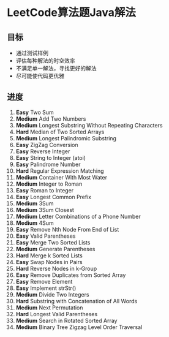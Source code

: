 # LeetCode算法题Java解法

## 目标
* 通过测试样例
* 评估每种解法的时空效率
* 不满足单一解法，寻找更好的解法
* 尽可能使代码更优雅

## 进度
1. **Easy**  Two Sum
2. **Medium**  Add Two Numbers
3. **Medium**  Longest Substring Without Repeating Characters
4. **Hard**  Median of Two Sorted Arrays
5. **Medium**  Longest Palindromic Substring
6. **Easy**  ZigZag Conversion
7. **Easy**  Reverse Integer
8. **Easy**  String to Integer (atoi)
9. **Easy**  Palindrome Number
10. **Hard**   Regular Expression Matching
11. **Medium**  Container With Most Water
12. **Medium**  Integer to Roman
13. **Easy**  Roman to Integer
14. **Easy**  Longest Common Prefix
15. **Medium**  3Sum
16. **Medium**  3Sum Closest
17. **Medium**  Letter Combinations of a Phone Number
18. **Medium**  4Sum
19. **Easy**  Remove Nth Node From End of List
20. **Easy**  Valid Parentheses
21. **Easy**  Merge Two Sorted Lists
22. **Medium**  Generate Parentheses
23. **Hard**  Merge k Sorted Lists
24. **Easy**  Swap Nodes in Pairs
25. **Hard**  Reverse Nodes in k-Group
26. **Easy**  Remove Duplicates from Sorted Array
27. **Easy**  Remove Element
28. **Easy**  Implement strStr()
29. **Medium**  Divide Two Integers
30. **Hard**  Substring with Concatenation of All Words
31. **Medium**  Next Permutation
32. **Hard**  Longest Valid Parentheses
33. **Medium**  Search in Rotated Sorted Array
103. **Medium** Binary Tree Zigzag Level Order Traversal



